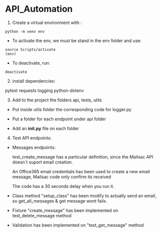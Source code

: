 # API_Automation

1) Create a virtual environment with : 

~~~
python -m venv env
~~~

- To activate the env, we must be stand in the env folder and use:

~~~
source Scripts/activate
(env) 
~~~

- To deactivate, run:
~~~
deactivate
~~~

2) install dependencies:

pytest 
requests
logging
python-dotenv


3) Add to the project the folders api, tests, utils

- Put inside utils folder the corresponding code for logger.py

- Put a folder for each endpoint under api folder

- Add an __init.py__ file on each folder

4) Test API endpoints:

- Messages endpoints:
  
  test_create_message has a particular definition, since the Mailsac API doesn´t suport email creation.

  An Office365 email credentials has been used to create a new email message, Mailsac code only confirm its received

  The code has a 30 seconds delay when you run it.

- Class method "setup_class" has been modify to actually send an email, so get_all_messages & get message wont fails.

- Fixture "create_message" has been implemented on test_delete_message method

- Validation has been implemented on "test_get_message" method